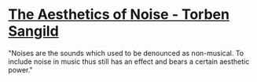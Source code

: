 # [The Aesthetics of Noise - Torben Sangild](https://www.ubu.com/papers/noise.html)

"Noises are the sounds which used to be denounced as non-musical. To include noise in music thus still has an effect and bears a certain aesthetic power."
